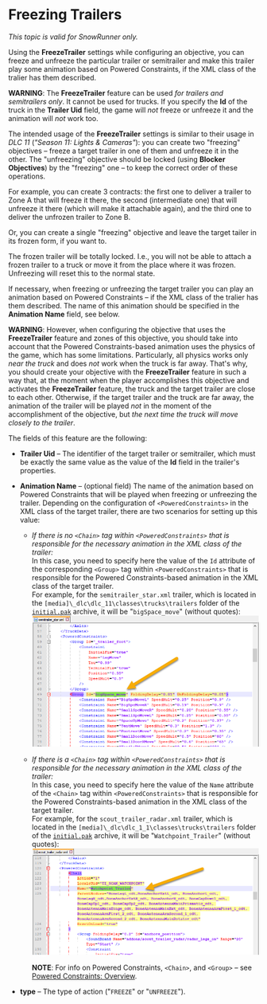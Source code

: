 # Freezing Trailers

*This topic is valid for SnowRunner only.*  

Using the **FreezeTrailer** settings while configuring an objective, you can freeze and unfreeze the particular trailer or semitrailer and make this trailer play some animation based on Powered Constraints, if the XML class of the tralier has them described.

**WARNING**: The **FreezeTrailer** feature can be used *for trailers and semitrailers only*. It cannot be used for trucks. If you specify the **Id** of the truck in the **Trailer Uid** field, the game will *not* freeze or unfreeze it and the animation will *not* work too.

The intended usage of the **FreezeTrailer** settings is similar to their usage in *DLC 11* (*"Season 11: Lights & Cameras"*): you can create two "freezing" objectives – freeze a target trailer in one of them and unfreeze it in the other. The "unfreezing" objective should be locked (using **Blocker Objectives**) by the "freezing" one – to keep the correct order of these operations. 

For example, you can create 3 contracts: the first one to deliver a trailer to Zone A that will freeze it there, the second (intermediate one) that will unfreeze it there (which will make it attachable again), and the third one to deliver the unfrozen trailer to Zone B.

Or, you can create a single "freezing" objective and leave the target tailer in its frozen form, if you want to.

The frozen trailer will be totally locked. I.e., you will not be able to attach a frozen trailer to a truck or move it from the place where it was frozen. Unfreezing will reset this to the normal state.

If necessary, when freezing or unfreezing the target trailer you can play an animation based on Powered Constraints – if the XML class of the tralier has them described. The name of this animation should be specified in the **Animation Name** field, see below.

**WARNING**: However, when configuring the objective that uses the **FreezeTrailer** feature and zones of this objective, you should take into account that the Powered Constraints-based animation uses the physics of the game, which has some limitations. Particularly, all physics works only *near the truck* and does *not* work when the truck is far away. That's why, you should create your objective with the **FreezeTrailer** feature in such a way that, at the moment when the player accomplishes this objective and activates the **FreezeTrailer** feature, the truck and the target trailer are close to each other. Otherwise, if the target trailer and the truck are far away, the animation of the trailer will be played *not* in the moment of the accomplishment of the objective, but *the next time the truck will move closely to the trailer*.

The fields of this feature are the following:

-   **Trailer Uid** – The identifier of the target trailer or semitrailer, which must be exactly the same value as the value of the **Id** field in the trailer's properties.

-   **Animation Name** – (optional field) The name of the animation based on Powered Constraints that will be played when freezing or unfreezing the trailer. Depending on the configuration of `<PoweredConstraints>` in the XML class of the target trailer, there are two scenarios for setting up this value:

    -   *If there is no `<Chain>` tag within `<PoweredConstraints>` that is responsible for the necessary animation in the XML class of the trailer:*  
        In this case, you need to specify here the value of the `Id` attribute of the corresponding `<Group>` tag within `<PoweredConstraints>` that is responsible for the Powered Constraints-based animation in the XML class of the target trailer.  
        For example, for the `semitrailer_star.xml` trailer, which is located in the `[media]\_dlc\dlc_11\classes\trucks\trailers` folder of the [`initial.pak`][initial_pak] archive, it will be "`bigSpace_move`" (without quotes):  
        ![](./media/image322a.png)

    -   *If there is a `<Chain>` tag within `<PoweredConstraints>` that is responsible for the necessary animation in the XML class of the trailer:*  
        In this case, you need to specify here the value of the `Name` attribute of the `<Chain>` tag within `<PoweredConstraints>` that is responsible for the Powered Constraints-based animation in the XML class of the target trailer.  
        For example, for the `scout_trailer_radar.xml` trailer, which is located in the `[media]\_dlc\dlc_1_1\classes\trucks\trailers` folder of the [`initial.pak`][initial_pak] archive, it will be "`Watchpoint_Trailer`" (without quotes):  
        ![](./media/image322b.png)

        **NOTE**: For info on Powered Constraints, `<Chain>`, and `<Group>` – see [Powered Constraints: Overview][powered_constraints_overview].

-   **type** – The type of action ("`FREEZE`" or "`UNFREEZE`").


[initial_pak]: ./../../../getting_started/file_paths_and_naming/file_paths.md#source-of-info-initialpak-archive
[powered_constraints_overview]: ./../../../../truck_modding/additional_info_on_trucks/powered_constraints/powered_constraints_overview.md
